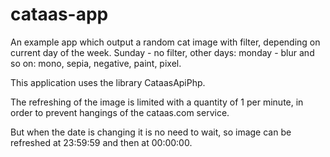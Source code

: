 # cataas-app
An example app which output a random cat image with filter, depending on current day of the week. Sunday - no filter, other days: monday - blur and so on: mono, sepia, negative, paint, pixel.

This application uses the library CataasApiPhp.

The refreshing of the image is limited with a quantity of 1 per minute, in order to prevent hangings of the cataas.com service.

But when the date is changing it is no need to wait, so image can be refreshed at 23:59:59 and then at 00:00:00.
